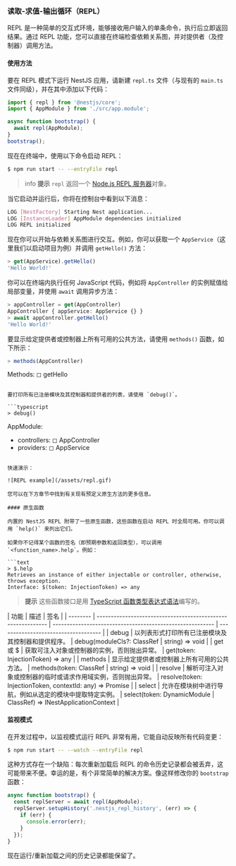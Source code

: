 ### 读取-求值-输出循环（REPL）

REPL 是一种简单的交互式环境，能够接收用户输入的单条命令，执行后立即返回结果。通过 REPL 功能，您可以直接在终端检查依赖关系图，并对提供者（及控制器）调用方法。

#### 使用方法

要在 REPL 模式下运行 NestJS 应用，请新建 `repl.ts` 文件（与现有的 `main.ts` 文件同级），并在其中添加以下代码：

```typescript title="repl"
import { repl } from '@nestjs/core';
import { AppModule } from './src/app.module';

async function bootstrap() {
  await repl(AppModule);
}
bootstrap();
```

现在在终端中，使用以下命令启动 REPL：

```bash
$ npm run start -- --entryFile repl
```

> info **提示** `repl` 返回一个 [Node.js REPL 服务器](https://nodejs.org/api/repl.html)对象。

当它启动并运行后，你将在控制台中看到以下消息：

```bash
LOG [NestFactory] Starting Nest application...
LOG [InstanceLoader] AppModule dependencies initialized
LOG REPL initialized
```

现在你可以开始与依赖关系图进行交互。例如，你可以获取一个 `AppService`（这里我们以启动项目为例）并调用 `getHello()` 方法：

```typescript
> get(AppService).getHello()
'Hello World!'
```

你可以在终端内执行任何 JavaScript 代码，例如将 `AppController` 的实例赋值给局部变量，并使用 `await` 调用异步方法：

```typescript
> appController = get(AppController)
AppController { appService: AppService {} }
> await appController.getHello()
'Hello World!'
```

要显示给定提供者或控制器上所有可用的公共方法，请使用 `methods()` 函数，如下所示：

```typescript
> methods(AppController)
```

Methods:
 ◻ getHello
```

要打印所有已注册模块及其控制器和提供者的列表，请使用 `debug()`。

```typescript
> debug()
```

AppModule:
 - controllers:
  ◻ AppController
 - providers:
  ◻ AppService
```

快速演示：

![REPL example](/assets/repl.gif)

您可以在下方章节中找到有关现有预定义原生方法的更多信息。

#### 原生函数

内置的 NestJS REPL 附带了一些原生函数，这些函数在启动 REPL 时全局可用。你可以调用 `help()` 来列出它们。

如果你不记得某个函数的签名（即预期参数和返回类型），可以调用 `<function_name>.help`。例如：

```text
> $.help
Retrieves an instance of either injectable or controller, otherwise, throws exception.
Interface: $(token: InjectionToken) => any
```

> **提示** 这些函数接口是用 [TypeScript 函数类型表达式语法](https://www.typescriptlang.org/docs/handbook/2/functions.html#function-type-expressions)编写的。

| 功能     | 描述                                                         | 签名                                                      |
| -------- | ------------------------------------------------------------ | --------------------------------------------------------- | ------------------------------------ |
| debug    | 以列表形式打印所有已注册模块及其控制器和提供程序。           | debug(moduleCls?: ClassRef                                | string) => void                      |
| get 或 $ | 获取可注入对象或控制器的实例，否则抛出异常。                 | get(token: InjectionToken) => any                         |
| methods  | 显示给定提供者或控制器上所有可用的公共方法。                 | methods(token: ClassRef                                   | string) => void                      |
| resolve  | 解析可注入对象或控制器的临时或请求作用域实例，否则抛出异常。 | resolve(token: InjectionToken, contextId: any) => Promise |
| select   | 允许在模块树中进行导航，例如从选定的模块中提取特定实例。     | select(token: DynamicModule                               | ClassRef) => INestApplicationContext |

#### 监视模式

在开发过程中，以监视模式运行 REPL 非常有用，它能自动反映所有代码变更：

```bash
$ npm run start -- --watch --entryFile repl
```

这种方式存在一个缺陷：每次重新加载后 REPL 的命令历史记录都会被丢弃，这可能带来不便。幸运的是，有个非常简单的解决方案。像这样修改你的 `bootstrap` 函数：

```typescript
async function bootstrap() {
  const replServer = await repl(AppModule);
  replServer.setupHistory('.nestjs_repl_history', (err) => {
    if (err) {
      console.error(err);
    }
  });
}
```

现在运行/重新加载之间的历史记录都能保留了。
